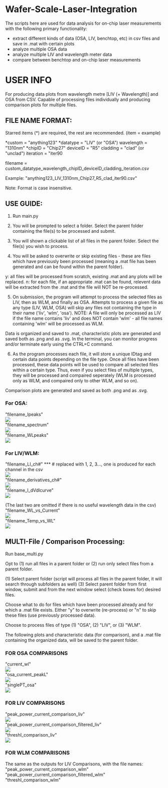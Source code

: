 # Wafer-Scale-Laser-Integration
The scripts here are used for data analysis for on-chip laser measurements with the following primary functionality:
- extract different kinds of data (OSA, LIV, benchtop, etc) in csv files and save in .mat with certain plots
- analyze multiple OSA data
- analyze multiple LIV and wavelength meter data
- compare between benchtop and on-chip laser measurements


# USER INFO

For producing data plots from wavelength metre [LIV (+ Wavelength)] and OSA from CSV. Capable of processing files individually and producing comparison plots for multiple files.


## FILE NAME FORMAT:
Starred items (*) are required, the rest are recommended.
(item = example)

*custom = "anything123"
*datatype = "LIV" (or "OSA")
wavelength = "1310nm" 
*chipID = "Chip27"
deviceID = "R5" 
cladding = "clad" (or "unclad") 
iteration = "iter90

filename = custom_datatype_wavelength_chipID_deviceID_cladding_iteration.csv

Example: "anything123_LIV_1310nm_Chip27_R5_clad_iter90.csv"

Note: Format is case insensitive.



## USE GUIDE:
1. Run main.py

2. You will be prompted to select a folder. Select the parent folder containing the file(s) to be processed and submit.

3. You will shown a clickable list of all files in the parent folder. Select the file(s) you wish to process.

4. You will be asked to overwrite or skip existing files - these are files which have previously been processed (meaning a .mat file has been generated and can be found within the parent folder). 

y: all files will be processed from scratch, existing .mat and any plots will be replaced. 
n: for each file, if an appropriate .mat can be found, relevent data will be extracted from the .mat and the file will NOT be re-processed. 

5. On submission, the program will attempt to process the selected files as LIV, then as WLM, and finally as OSA.
Attempts to process a given file as any type (LIV, WLM, OSA) will skip any files not containing the type in their name ('liv', 'wlm', 'osa'). NOTE: A file will only be processed as LIV if the file name contains 'liv' and does NOT contain 'wlm' - all file names containing 'wlm' will be processed as WLM.

Data is organized and saved to .mat, characteristic plots are generated and saved both as .png and as .svg. In the terminal, you can monitor progress and/or terminate early using the CTRL+C command.

6. As the program processes each file, it will store a unique IDtag and certain data points depending on the file type. Once all files have been processed, these data points will be used to compare all selected files within a certain type. Thus, even if you select files of multiple types, they will be processed and compaired seperately (WLM is processed only as WLM, and compaired only to other WLM, and so on). 

Comparison plots are generated and saved as both .png and as .svg.




### For OSA:
"filename_Ipeaks"<br>
![](https://github.com/rhiannonevans/Wafer-Scale-Laser-Integration/blob/1ec14481114dfe28c4617163fcd4c9d644a5fca5/Documentation/2025_04_27_20_04_58_OSA_1310nm_Chip27_R5_clad_Ipeaks.png)<br>
"filename_spectrum"<br>
![](https://github.com/rhiannonevans/Wafer-Scale-Laser-Integration/blob/1ec14481114dfe28c4617163fcd4c9d644a5fca5/Documentation/2025_04_27_20_04_58_OSA_1310nm_Chip27_R5_clad_spectrum.png)<br>
"filename_WLpeaks"<br>
![](https://github.com/rhiannonevans/Wafer-Scale-Laser-Integration/blob/1ec14481114dfe28c4617163fcd4c9d644a5fca5/Documentation/2025_04_27_20_04_58_OSA_1310nm_Chip27_R5_clad_WLPeaks.png)<br>

### For LIV/WLM:
"filename_LI_ch#" *** # replaced with 1, 2, 3..., one is produced for each channel in the csv <br>
![](https://github.com/rhiannonevans/Wafer-Scale-Laser-Integration/blob/main/Documentation/2025_04_04_18_35_48_LIV_1310nm_ChipC32_R4_LI_ch2.png)<br>
"filename_derivatives_ch#"<br>
![](https://github.com/rhiannonevans/Wafer-Scale-Laser-Integration/blob/main/Documentation/2025_04_04_18_35_48_LIV_1310nm_ChipC32_R4_derivatives_ch2.png)<br>
"filename_I_dVdIcurve"<br>
![](https://github.com/rhiannonevans/Wafer-Scale-Laser-Integration/blob/main/Documentation/2025_04_05_23_28_24_LIV_1310nm_ChipC31_R2_I_dVdIcurve.png)<br>

(The last two are omitted if there is no useful wavelength data in the csv)<br>
"filename_WL_vs_Current"<br>
![](https://github.com/rhiannonevans/Wafer-Scale-Laser-Integration/blob/main/Documentation/2025_05_29_19_51_09_bothLIVwlm_1330nm_channel4_ChipD30_R0_clad_WL_vs_Current.png)<br>
"filename_Temp_vs_WL"<br>
![](https://github.com/rhiannonevans/Wafer-Scale-Laser-Integration/blob/main/Documentation/2025_05_29_19_51_09_bothLIVwlm_1330nm_channel4_ChipD30_R0_clad_Temp_vs_WL.png)<br>




## MULTI-File / Comparison Processing:
Run base_multi.py

Opt to (1) run all files in a parent folder or (2) run only select files from a parent folder.

(1) Select parent folder (script will process all files in the parent folder, it will search through subfolders as well)
(3) Select parent folder from first window, submit and from the next window select (check boxes for) desired files.

Choose what to do for files which have been processed already and for which a .mat file exists. Either "y" to overwrite (re-process) or "n" to skip these files (use previously processed data).

Choose to process files of type (1) "OSA", (2) "LIV", or (3) "WLM". 

The following plots and characteristic data (for comparison), and a .mat file containing the organized data, will be saved to the parent folder.

### FOR OSA COMPARISONS
"current_wl"<br>
![](https://github.com/rhiannonevans/Wafer-Scale-Laser-Integration/blob/1ec14481114dfe28c4617163fcd4c9d644a5fca5/Documentation/current_wl.png)<br>
"osa_current_peakL"<br>
![](https://github.com/rhiannonevans/Wafer-Scale-Laser-Integration/blob/1ec14481114dfe28c4617163fcd4c9d644a5fca5/Documentation/osa_current_peakL.jpg)<br>
"singlePT_osa"<br>
![](https://github.com/rhiannonevans/Wafer-Scale-Laser-Integration/blob/1ec14481114dfe28c4617163fcd4c9d644a5fca5/Documentation/singlePT_osa.png)<br>

### FOR LIV COMPARISONS
"peak_power_current_comparison_liv"<br>
![](https://github.com/rhiannonevans/Wafer-Scale-Laser-Integration/blob/main/Documentation/peak_power_current_comparison_liv.png)<br>
"peak_power_current_comparison_filtered_liv"<br>
![](https://github.com/rhiannonevans/Wafer-Scale-Laser-Integration/blob/main/Documentation/peak_power_current_comparison_filtered_liv.png)<br>
"threshI_comparison_liv"<br>
![](https://github.com/rhiannonevans/Wafer-Scale-Laser-Integration/blob/main/Documentation/threshI_comparison_liv.png)<br>

### FOR WLM COMPARISONS
The same as the outputs for LIV Comparisons, with the file names:
"peak_power_current_comparison_wlm"<br>
"peak_power_current_comparison_filtered_wlm"<br>
"threshI_comparison_wlm"<br>
<!-- "wavelength_power_comparison"<br>
![](https://github.com/rhiannonevans/Wafer-Scale-Laser-Integration/blob/main/Documentation/wavelength_power_comparison.png) -->
